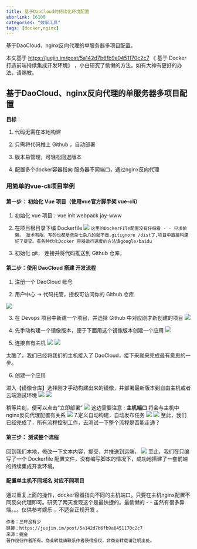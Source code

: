 ```yaml
---
title: 基于DaoCloud的持续化环境配置
abbrlink: 16108
categories: "效率工具"
tags: [docker,nginx]
---
```


基于DaoCloud、nginx反向代理的单服务器多项目配置。
<!-- more -->
本文基于 https://juejin.im/post/5a142d7b6fb9a0451170c2c7 《 基于 Docker 打造前端持续集成开发环境》 ，小白研究了偷懒的方法。如有大神有更好的办法，请赐教。

## 基于DaoCloud、nginx反向代理的单服务器多项目配置

**目标**：

  1. 代码无需在本地构建

  2. 只需将代码推上 Github ，自动部署

  3. 版本易管理，可轻松回退版本
  
  4. 配置多个docker容器指向 服务器不同端口，通过nginx反向代理
 
 
 
### 用简单的vue-cli项目举例

#### 第一步： 初始化 Vue 项目（使用vue官方脚手架 vue-cli）

1. 初始化 vue 项目：vue init webpack jay-www

2. 在项目根目录下编 Dockerfile
 ![](http://image.jonyjay.com/blog/1513221051404.png)
`这里的DockerFIle配置没有仔细看 - - 只求偷懒。 技术有限，写的也都是些杂七杂八的就不做.gitignore /dist了,项目中直接构建好了提交。有各种优化Docker 容器运行速度的方法请google/baidu`

3. 初始化 git， 连接并将代码推送到 Github 仓库，


####  第二步：使用 DaoCloud 搭建 开发流程

1. 注册一个 DaoCloud 账号

2. 用户中心 -> 代码托管，授权可访问你的 Github 仓库

![](http://image.jonyjay.com/blog/1513221590500.png)

3. 在 Devops 项目中新建一个项目，并选择 Github 中对应刚才新创建的项目
![](http://image.jonyjay.com/blog/1513221698617.png)

4. 先手动构建一个镜像版本，便于下面用这个镜像版本创建一个应用
![](http://image.jonyjay.com/blog/1513221750037.png)

5. 连接自有主机
![](http://image.jonyjay.com/blog/1513221802241.png)
![](http://image.jonyjay.com/blog/1513221841755.png)

太酷了，我们已经将我们的主机接入了 DaoCloud，接下来就来完成最有意思的一步。

6. 创建一个应用

进入【镜像仓库】选择刚才手动构建出来的镜像，并部署最新版本到自由主机或者云端测试环境
![](http://image.jonyjay.com/blog/1513221982263.png)
![](http://image.jonyjay.com/blog/1513222006950.png)

稍等片刻，便可以点击“立即部署”
![](http://image.jonyjay.com/blog/1513222246813.png)
这边需要注意 : **主机端口** 将会与主机中nginx反向代理配置有关系 
![](http://image.jonyjay.com/blog/1513222327949.png)
7.定义自动构建，自动发布任务
![](http://image.jonyjay.com/blog/1513222380731.png)
![](http://image.jonyjay.com/blog/1513222400721.png)
至此，我们已经完成了，所有流程控制工作，去测试一下整个流程是否能走通？
#### 第三步： 测试整个流程
回到我们本地，修改一下文本内容，提交，并推送到远端，
![](http://image.jonyjay.com/blog/1513222497072.png)
至此，我们在只编写了一个 Dockerfile 配置文件，没有编写脚本的情况下，成功地搭建了一套前端的持续集成开发环境。

#### 配置单主机不同域名 对应不同项目 

通过重复上面的操作，docker容器指向不同的主机端口。只要在主机nginx配置不同反向代理即可。研究了两天发现这个是最快捷的。最偷懒的 - - 虽然有很多弊端。。。仅供参考娱乐 ，不适合正规开发 。

	作者：三环没有少
	链接：https://juejin.im/post/5a142d7b6fb9a0451170c2c7
	来源：掘金
	著作权归作者所有。商业转载请联系作者获得授权，非商业转载请注明出处。
